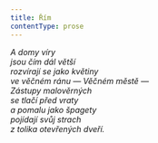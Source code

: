 ```yaml
---
title: Řím
contentType: prose
---
```


<section>

_A domy víry  
jsou čím dál větší  
rozvírají se jako květiny  
ve věčném ránu — Věčném městě —  
Zástupy malověrných  
se tlačí před vraty  
a pomalu jako špagety  
pojídají svůj strach  
z tolika otevřených dveří._

</section>
